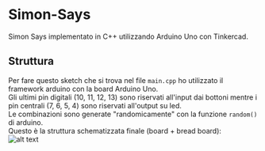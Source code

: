 # Simon-Says
Simon Says implementato in C++ utilizzando Arduino Uno con Tinkercad.

## Struttura
Per fare questo sketch che si trova nel file <code>main.cpp</code> ho utilizzato il framework arduino con la board Arduino Uno.<br>
Gli ultimi pin digitali (10, 11, 12, 13) sono riservati all'input dai bottoni mentre i pin centrali (7, 6, 5, 4) sono riservati all'output su led.<br>
Le combinazioni sono generate "randomicamente" con la funzione <code>random()</code> di arduino.
<br>
Questo è la struttura schematizzata finale (board + bread board):<br>
![alt text](https://github.com/AlBovo/Simon-Says/main/image.jpg?raw=true)
